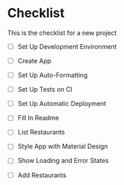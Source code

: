 
# Checklist

This is the checklist for a new project

- [ ] Set Up Development Environment
- [ ] Create App
- [ ] Set Up Auto-Formatting
- [ ] Set Up Tests on CI
- [ ] Set Up Automatic Deployment
- [ ] Fill In Readme
- [ ] List Restaurants
- [ ] Style App with Material Design
- [ ] Show Loading and Error States
- [ ] Add Restaurants
 